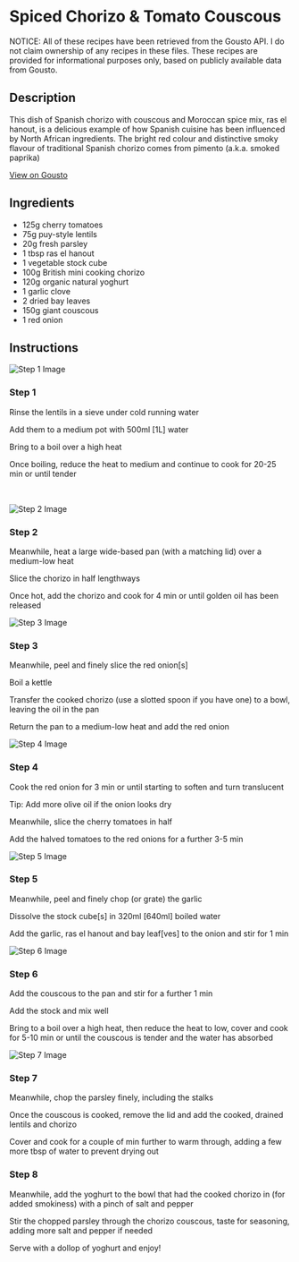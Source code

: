 # Spiced Chorizo & Tomato Couscous 

NOTICE: All of these recipes have been retrieved from the Gousto API. I do not claim ownership of any recipes in these files. These recipes are provided for informational purposes only, based on publicly available data from Gousto.

## Description

This dish of Spanish chorizo with couscous and Moroccan spice mix, ras el hanout, is a delicious example of how Spanish cuisine has been influenced by North African ingredients.  The bright red colour and distinctive smoky flavour of traditional Spanish chorizo comes from pimento (a.k.a. smoked paprika)

[View on Gousto](https://www.gousto.co.uk/recipes/cookbook/spiced-chorizo-tomato-couscous)

## Ingredients

- 125g cherry tomatoes
- 75g puy-style lentils 
- 20g fresh parsley 
- 1 tbsp ras el hanout 
- 1 vegetable stock cube
- 100g British mini cooking chorizo 
- 120g organic natural yoghurt
- 1 garlic clove
- 2 dried bay leaves
- 150g giant couscous
- 1 red onion

## Instructions

![Step 1 Image](https://production-media.gousto.co.uk/cms/recipe-step-image/97.-step-1-x200.jpg)

### Step 1

Rinse the lentils in a sieve under cold running water


Add them to a medium pot with 500ml <span class="text-danger">[1L]</span>&nbsp;water


Bring to a boil over a high heat


Once boiling, reduce the heat to medium and continue to cook for 20-25 min or until tender


<span style="font-family: Lato; font-size: 15px; white-space: pre-wrap;">&nbsp;</span>

![Step 2 Image](https://production-media.gousto.co.uk/cms/recipe-step-image/97.-step-2-x200.jpg)

### Step 2

Meanwhile, heat a large wide-based pan (with a matching lid) over a medium-low heat


Slice the chorizo in half lengthways


Once hot, add the chorizo and cook for 4 min or until golden oil has been released

![Step 3 Image](https://production-media.gousto.co.uk/cms/recipe-step-image/97.-step-3-x200.jpg)

### Step 3

Meanwhile, peel and finely slice the red onion<span class="text-danger">[s]</span>


Boil a kettle&nbsp;


Transfer the cooked&nbsp;chorizo (use a slotted spoon if you have one) to a bowl, leaving the oil in the pan


Return&nbsp;the pan to a medium-low heat and add the red onion

![Step 4 Image](https://production-media.gousto.co.uk/cms/recipe-step-image/97.-step-4-x200.jpg)

### Step 4

Cook the red onion for 3 min or until starting to soften and turn translucent&nbsp;


Tip: Add more olive oil if the onion looks dry


Meanwhile, slice the cherry tomatoes in half


Add the halved tomatoes to the red onions for a further 3-5 min

![Step 5 Image](https://production-media.gousto.co.uk/cms/recipe-step-image/97.-step-5-x200.jpg)

### Step 5

Meanwhile, peel and finely chop (or grate) the garlic&nbsp;


Dissolve the stock cube<span class="text-danger">[s]</span>&nbsp;in 320ml <span class="text-danger">[640ml]</span><span class="text-danger">&nbsp;</span>boiled water


Add the garlic, ras el hanout and bay leaf<span class="text-danger">[ves]</span>&nbsp;to the onion&nbsp;and stir for 1 min

![Step 6 Image](https://production-media.gousto.co.uk/cms/recipe-step-image/97.-step-6-x200.jpg)

### Step 6

Add the couscous to the pan and stir for a further 1 min


Add the stock and mix well


Bring to a boil over a high heat, then reduce the heat to low, cover and cook for 5-10 min or until the couscous is tender and the water has absorbed

![Step 7 Image](https://production-media.gousto.co.uk/cms/recipe-step-image/97.-step-7-x200.jpg)

### Step 7

Meanwhile, chop the parsley finely, including the stalks


Once the couscous is cooked, remove the lid and add the cooked, drained lentils and chorizo


Cover&nbsp;and cook for a couple of min further to warm through, adding a few more tbsp of water to prevent drying out

### Step 8

Meanwhile, add the yoghurt to the bowl that had the cooked chorizo in (for added smokiness) with a pinch of salt and pepper


Stir&nbsp;the chopped&nbsp;parsley&nbsp;through the chorizo couscous, taste for seasoning, adding more salt and&nbsp;pepper if needed&nbsp;


Serve&nbsp;with a dollop of yoghurt and enjoy!

